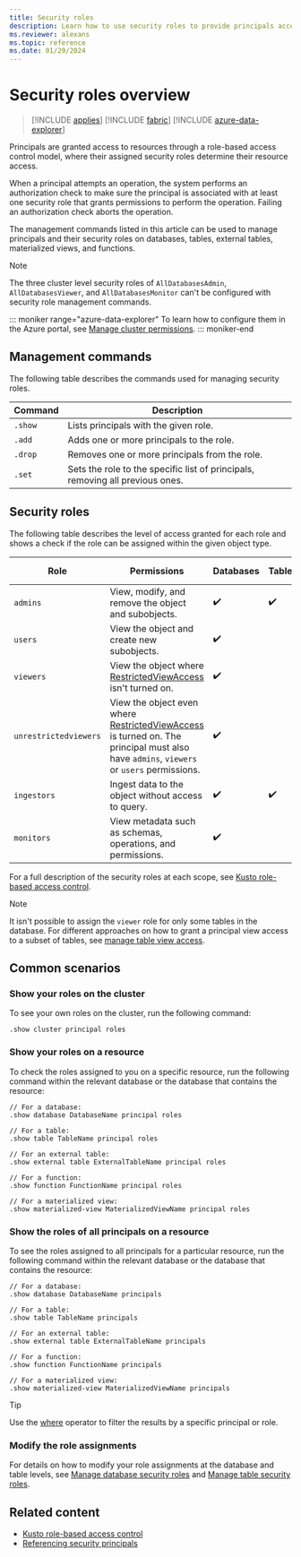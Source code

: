 ```yaml
---
title: Security roles
description: Learn how to use security roles to provide principals access to resources.
ms.reviewer: alexans
ms.topic: reference
ms.date: 01/29/2024
---
```

# Security roles overview

> [!INCLUDE [applies](../includes/applies-to-version/applies.md)] [!INCLUDE [fabric](../includes/applies-to-version/fabric.md)] [!INCLUDE [azure-data-explorer](../includes/applies-to-version/azure-data-explorer.md)]

Principals are granted access to resources through a role-based access control model, where their assigned security roles determine their resource access.

When a principal attempts an operation, the system performs an authorization check to make sure the principal is associated with at least one security role that grants permissions to perform the operation. Failing an authorization check aborts the operation.

The management commands listed in this article can be used to manage principals and their security roles on databases, tables, external tables, materialized views, and functions.

> [!NOTE]
> The three cluster level security roles of `AllDatabasesAdmin`, `AllDatabasesViewer`, and `AllDatabasesMonitor` can't be configured with security role management commands. 

::: moniker range="azure-data-explorer"
To learn how to configure them in the Azure portal, see [Manage cluster permissions](/azure/data-explorer/manage-cluster-permissions).
::: moniker-end

## Management commands

The following table describes the commands used for managing security roles.

|Command|Description|
|--|--|
|`.show`|Lists principals with the given role.|
|`.add`|Adds one or more principals to the role.|
|`.drop`|Removes one or more principals from the role.|
|`.set`|Sets the role to the specific list of principals, removing all previous ones.|

## Security roles

The following table describes the level of access granted for each role and shows a check if the role can be assigned within the given object type.

|Role|Permissions|Databases|Tables|External tables|Materialized views|Functions|
|--|--|--|--|--|--|--|
|`admins` | View, modify, and remove the object and subobjects.| :heavy_check_mark:| :heavy_check_mark:| :heavy_check_mark:| :heavy_check_mark:| :heavy_check_mark:|
|`users` | View the object and create new subobjects.| :heavy_check_mark:|||||
|`viewers` | View the object where [RestrictedViewAccess](restricted-view-access-policy.md) isn't turned on.| :heavy_check_mark:|||||
|`unrestrictedviewers`| View the object even where [RestrictedViewAccess](restricted-view-access-policy.md) is turned on. The principal must also have `admins`, `viewers` or `users` permissions. | :heavy_check_mark:|||||
|`ingestors` | Ingest data to the object without access to query. | :heavy_check_mark:| :heavy_check_mark:||||
|`monitors` | View metadata such as schemas, operations, and permissions.| :heavy_check_mark:|||||

For a full description of the security roles at each scope, see [Kusto role-based access control](../access-control/role-based-access-control.md).

> [!NOTE]
> It isn't possible to assign the `viewer` role for only some tables in the database. For different approaches on how to grant a principal view access to a subset of tables, see [manage table view access](manage-table-view-access.md).

## Common scenarios

### Show your roles on the cluster

To see your own roles on the cluster, run the following command:

```kusto
.show cluster principal roles
```

### Show your roles on a resource

To check the roles assigned to you on a specific resource, run the following command within the relevant database or the database that contains the resource:

```kusto
// For a database:
.show database DatabaseName principal roles

// For a table:
.show table TableName principal roles

// For an external table:
.show external table ExternalTableName principal roles

// For a function:
.show function FunctionName principal roles

// For a materialized view:
.show materialized-view MaterializedViewName principal roles
```

### Show the roles of all principals on a resource

To see the roles assigned to all principals for a particular resource, run the following command within the relevant database or the database that contains the resource:

```kusto
// For a database:
.show database DatabaseName principals

// For a table:
.show table TableName principals

// For an external table:
.show external table ExternalTableName principals

// For a function:
.show function FunctionName principals

// For a materialized view:
.show materialized-view MaterializedViewName principals
```

> [!TIP]
> Use the [where](../query/where-operator.md) operator to filter the results by a specific principal or role.

### Modify the role assignments

For details on how to modify your role assignments at the database and table levels, see [Manage database security roles](manage-database-security-roles.md) and [Manage table security roles](manage-table-security-roles.md).

## Related content

* [Kusto role-based access control](../access-control/role-based-access-control.md)
* [Referencing security principals](reference-security-principals.md)

